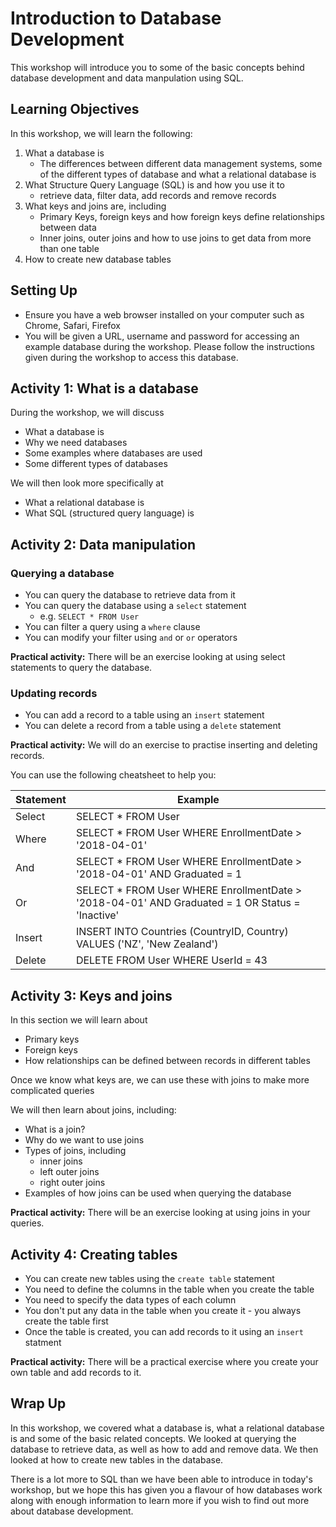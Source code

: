 # Introduction to Database Development

This workshop will introduce you to some of the basic concepts behind database development and data manpulation using SQL.

## Learning Objectives

In this workshop, we will learn the following:

1. What a database is
   - The differences between different data management systems, some of the different types of database and what a relational database is
2. What Structure Query Language (SQL) is and how you use it to
   - retrieve data, filter data, add records and remove records
3. What keys and joins are, including
   - Primary Keys, foreign keys and how foreign keys define relationships between data
   - Inner joins, outer joins and how to use joins to get data from more than one table
4. How to create new database tables

## Setting Up

- Ensure you have a web browser installed on your computer such as Chrome, Safari, Firefox
- You will be given a URL, username and password for accessing an example database during the workshop. Please follow the instructions given during the workshop to access this database.

## Activity 1: What is a database

During the workshop, we will discuss
- What a database is
- Why we need databases
- Some examples where databases are used
- Some different types of databases

We will then look more specifically at
- What a relational database is
- What SQL (structured query language) is

## Activity 2: Data manipulation
### Querying a database
- You can query the database to retrieve data from it
- You can query the database using a `select` statement
    - e.g. `SELECT * FROM User`
- You can filter a query using a `where` clause
- You can modify your filter using `and` or `or` operators

**Practical activity:** There will be an exercise looking at using select statements to query the database.

### Updating records
- You can add a record to a table using an `insert` statement
- You can delete a record from a table using a `delete` statement

**Practical activity:** We will do an exercise to practise inserting and deleting records. 

You can use the following cheatsheet to help you:

| Statement | Example |
| --------- | ------- |
| Select    | SELECT * FROM User                                                          |
| Where     | SELECT * FROM User WHERE EnrollmentDate > '2018-04-01'                      |
| And       | SELECT * FROM User WHERE EnrollmentDate > '2018-04-01' AND Graduated = 1    |
| Or        | SELECT * FROM User WHERE EnrollmentDate > '2018-04-01' AND Graduated = 1 OR Status = 'Inactive' |
| Insert    | INSERT INTO Countries (CountryID, Country) VALUES ('NZ', 'New Zealand')     |
| Delete    | DELETE FROM User WHERE UserId = 43                                          |

## Activity 3: Keys and joins

In this section we will learn about
- Primary keys
- Foreign keys
- How relationships can be defined between records in different tables

Once we know what keys are, we can use these with joins to make more complicated queries

We will then learn about joins, including:
- What is a join?
- Why do we want to use joins
- Types of joins, including
   - inner joins
   - left outer joins
   - right outer joins
- Examples of how joins can be used when querying the database

**Practical activity:** There will be an exercise looking at using joins in your queries.

## Activity 4: Creating tables

- You can create new tables using the `create table` statement
- You need to define the columns in the table when you create the table
- You need to specify the data types of each column
- You don't put any data in the table when you create it - you always create the table first
- Once the table is created, you can add records to it using an `insert` statment

**Practical activity:** There will be a practical exercise where you create your own table and add records to it.

## Wrap Up
In this workshop, we covered what a database is, what a relational database is and some of the basic related concepts. We looked at querying the database to retrieve data, as well as how to add and remove data. We then looked at how to create new tables in the database.

There is a lot more to SQL than we have been able to introduce in today's workshop, but we hope this has given you a flavour of how databases work along with enough information to learn more if you wish to find out more about database development.
